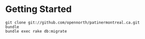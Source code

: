 # Getting Started

    git clone git://github.com/opennorth/patinermontreal.ca.git
    bundle
    bundle exec rake db:migrate
